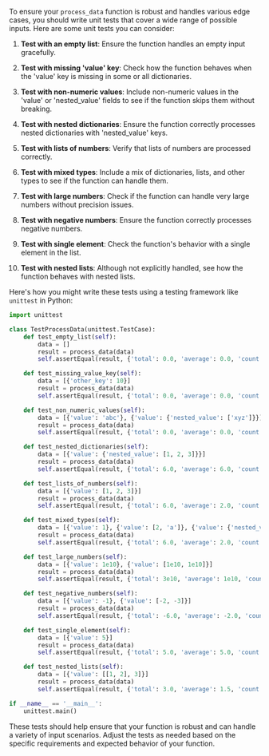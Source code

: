 To ensure your `process_data` function is robust and handles various edge cases, you should write unit tests that cover a wide range of possible inputs. Here are some unit tests you can consider:

1. **Test with an empty list**: Ensure the function handles an empty input gracefully.

2. **Test with missing 'value' key**: Check how the function behaves when the 'value' key is missing in some or all dictionaries.

3. **Test with non-numeric values**: Include non-numeric values in the 'value' or 'nested_value' fields to see if the function skips them without breaking.

4. **Test with nested dictionaries**: Ensure the function correctly processes nested dictionaries with 'nested_value' keys.

5. **Test with lists of numbers**: Verify that lists of numbers are processed correctly.

6. **Test with mixed types**: Include a mix of dictionaries, lists, and other types to see if the function can handle them.

7. **Test with large numbers**: Check if the function can handle very large numbers without precision issues.

8. **Test with negative numbers**: Ensure the function correctly processes negative numbers.

9. **Test with single element**: Check the function's behavior with a single element in the list.

10. **Test with nested lists**: Although not explicitly handled, see how the function behaves with nested lists.

Here's how you might write these tests using a testing framework like `unittest` in Python:

```python
import unittest

class TestProcessData(unittest.TestCase):
    def test_empty_list(self):
        data = []
        result = process_data(data)
        self.assertEqual(result, {'total': 0.0, 'average': 0.0, 'count': 0})

    def test_missing_value_key(self):
        data = [{'other_key': 10}]
        result = process_data(data)
        self.assertEqual(result, {'total': 0.0, 'average': 0.0, 'count': 0})

    def test_non_numeric_values(self):
        data = [{'value': 'abc'}, {'value': {'nested_value': ['xyz']}}]
        result = process_data(data)
        self.assertEqual(result, {'total': 0.0, 'average': 0.0, 'count': 0})

    def test_nested_dictionaries(self):
        data = [{'value': {'nested_value': [1, 2, 3]}}]
        result = process_data(data)
        self.assertEqual(result, {'total': 6.0, 'average': 6.0, 'count': 1})

    def test_lists_of_numbers(self):
        data = [{'value': [1, 2, 3]}]
        result = process_data(data)
        self.assertEqual(result, {'total': 6.0, 'average': 2.0, 'count': 3})

    def test_mixed_types(self):
        data = [{'value': 1}, {'value': [2, 'a']}, {'value': {'nested_value': 3}}]
        result = process_data(data)
        self.assertEqual(result, {'total': 6.0, 'average': 2.0, 'count': 3})

    def test_large_numbers(self):
        data = [{'value': 1e10}, {'value': [1e10, 1e10]}]
        result = process_data(data)
        self.assertEqual(result, {'total': 3e10, 'average': 1e10, 'count': 3})

    def test_negative_numbers(self):
        data = [{'value': -1}, {'value': [-2, -3]}]
        result = process_data(data)
        self.assertEqual(result, {'total': -6.0, 'average': -2.0, 'count': 3})

    def test_single_element(self):
        data = [{'value': 5}]
        result = process_data(data)
        self.assertEqual(result, {'total': 5.0, 'average': 5.0, 'count': 1})

    def test_nested_lists(self):
        data = [{'value': [[1, 2], 3]}]
        result = process_data(data)
        self.assertEqual(result, {'total': 3.0, 'average': 1.5, 'count': 2})

if __name__ == '__main__':
    unittest.main()
```

These tests should help ensure that your function is robust and can handle a variety of input scenarios. Adjust the tests as needed based on the specific requirements and expected behavior of your function.

